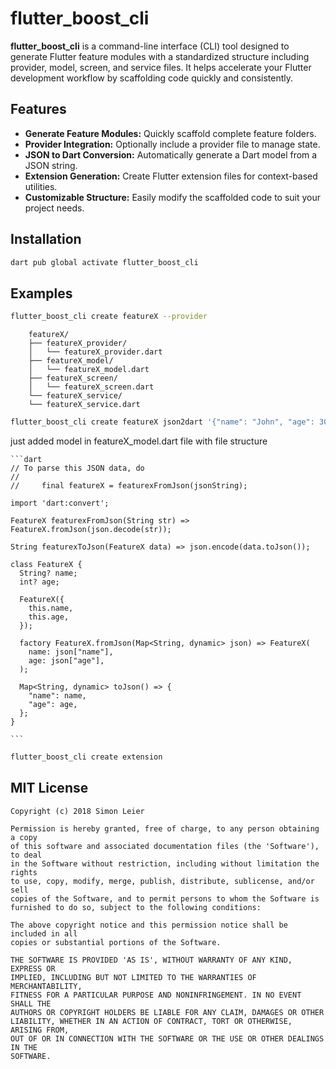 # flutter_boost_cli

**flutter_boost_cli** is a command-line interface (CLI) tool designed to generate Flutter feature modules with a standardized structure including provider, model, screen, and service files. It helps accelerate your Flutter development workflow by scaffolding code quickly and consistently.

## Features

- **Generate Feature Modules:** Quickly scaffold complete feature folders.
- **Provider Integration:** Optionally include a provider file to manage state.
- **JSON to Dart Conversion:** Automatically generate a Dart model from a JSON string.
- **Extension Generation:** Create Flutter extension files for context-based utilities.
- **Customizable Structure:** Easily modify the scaffolded code to suit your project needs.

## Installation

```bash
dart pub global activate flutter_boost_cli
```

## Examples

```bash
flutter_boost_cli create featureX --provider
```  
    
        featureX/
        ├── featureX_provider/
        │   └── featureX_provider.dart
        ├── featureX_model/
        │   └── featureX_model.dart
        ├── featureX_screen/
        │   └── featureX_screen.dart
        └── featureX_service/
        └── featureX_service.dart

```bash
flutter_boost_cli create featureX json2dart '{"name": "John", "age": 30}' --provider
 ```    
just added model in featureX_model.dart file with file structure

    ```dart
    // To parse this JSON data, do
    //
    //     final featureX = featurexFromJson(jsonString);
    
    import 'dart:convert';
    
    FeatureX featurexFromJson(String str) => FeatureX.fromJson(json.decode(str));
    
    String featurexToJson(FeatureX data) => json.encode(data.toJson());
    
    class FeatureX {
      String? name;
      int? age;
    
      FeatureX({
        this.name,
        this.age,
      });
    
      factory FeatureX.fromJson(Map<String, dynamic> json) => FeatureX(
        name: json["name"],
        age: json["age"],
      );
    
      Map<String, dynamic> toJson() => {
        "name": name,
        "age": age,
      };
    }
        
    ```

```bash
flutter_boost_cli create extension
```


## MIT License
```
Copyright (c) 2018 Simon Leier

Permission is hereby granted, free of charge, to any person obtaining a copy
of this software and associated documentation files (the 'Software'), to deal
in the Software without restriction, including without limitation the rights
to use, copy, modify, merge, publish, distribute, sublicense, and/or sell
copies of the Software, and to permit persons to whom the Software is
furnished to do so, subject to the following conditions:

The above copyright notice and this permission notice shall be included in all
copies or substantial portions of the Software.

THE SOFTWARE IS PROVIDED 'AS IS', WITHOUT WARRANTY OF ANY KIND, EXPRESS OR
IMPLIED, INCLUDING BUT NOT LIMITED TO THE WARRANTIES OF MERCHANTABILITY,
FITNESS FOR A PARTICULAR PURPOSE AND NONINFRINGEMENT. IN NO EVENT SHALL THE
AUTHORS OR COPYRIGHT HOLDERS BE LIABLE FOR ANY CLAIM, DAMAGES OR OTHER
LIABILITY, WHETHER IN AN ACTION OF CONTRACT, TORT OR OTHERWISE, ARISING FROM,
OUT OF OR IN CONNECTION WITH THE SOFTWARE OR THE USE OR OTHER DEALINGS IN THE
SOFTWARE.
```


